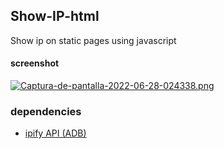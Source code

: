## Show-IP-html
Show ip on static pages using javascript
#### screenshot
[![Captura-de-pantalla-2022-06-28-024338.png](https://i.postimg.cc/DZYm4Yyy/Captura-de-pantalla-2022-06-28-024338.png)](https://postimg.cc/2bhCPGZP)

### dependencies

* [ipify API (ADB)](https://www.ipify.org/)
